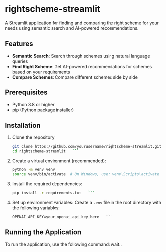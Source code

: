 # rightscheme-streamlit

A Streamlit application for finding and comparing the right scheme for your needs using semantic search and AI-powered recommendations.

## Features

- **Semantic Search**: Search through schemes using natural language queries
- **Find Right Scheme**: Get AI-powered recommendations for schemes based on your requirements
- **Compare Schemes**: Compare different schemes side by side

## Prerequisites

- Python 3.8 or higher
- pip (Python package installer)

## Installation

1. Clone the repository:
   ```bash
   git clone https://github.com/yourusername/rightscheme-streamlit.git
   cd rightscheme-streamlit   ```

2. Create a virtual environment (recommended):
   ```bash
   python -m venv venv
   source venv/bin/activate  # On Windows, use: venv\Scripts\activate   ```

3. Install the required dependencies:
   ```bash
   pip install -r requirements.txt   ```

4. Set up environment variables:
   Create a `.env` file in the root directory with the following variables:
   ```plaintext
   OPENAI_API_KEY=your_openai_api_key_here   ```

## Running the Application

To run the application, use the following command:
wait..

